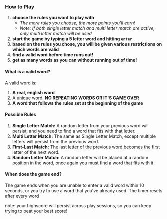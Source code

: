 ### How to Play
1. **choose the rules you want to play with**
    - *The more rules you choose, the more points you'll earn!*
    - *Note: If both single letter match and multi letter match are active, only multi letter match will be used*
2. **start the game by typing a 5 letter word and hitting `enter`**
3. **based on the rules you chose, you will be given various restrictions on which words are valid**
4. **find a valid word before time runs out!**
5. **get as many words as you can without running out of time!**

#### What is a valid word?
A valid word is:

1. **A real, english word**
2. A unique word, **NO REPEATING WORDS OR IT'S GAME OVER**
3. **A word that follows the rules set at the beginning of the game**

#### Possible Rules
1. **Single Letter Match:** A random letter from your previous word will persist, and you need to find a word that fits with that letter.
2. **Multi Letter Match:** The same as Single Letter Match, except multiple letters will persist from the previous word.
2. **First-Last Match:** The last letter of the previous word becomes the first letter of the next word.
2. **Random Letter Match:** A random letter will be placed at a random position in the word, once again you must find a word that fits with it

#### When does the game end?
The game ends when you are unable to enter a valid word within 10 seconds, or you try to use a word that you've already used. The timer resets after every word

note: your highscore will persist across play sessions, so you can keep trying to beat your best score!
